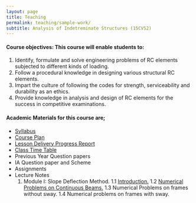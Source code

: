 ```yaml
---
layout: page
title: Teaching
permalink: teaching/sample-work/
subtitle: Analysis of Indetreminate Structures (15CV52)
---
```


#### Course objectives: This course will enable students to:

1. Identify, formulate and solve engineering problems of RC elements subjected to different kinds of loading.
2. Follow a procedural knowledge in designing various structural RC elements.
3. Impart the culture of following the codes for strength, serviceability and durability as an ethics.
4. Provide knowledge in analysis and design of RC elements for the success in competitive examinations. 

#### Academic Materials for this course are;

* [Syllabus](https://drive.google.com/open?id=0B7DoZbz5_0lfY1FDSzNwblo5Mk0)
* [Course Plan](https://drive.google.com/open?id=0B7DoZbz5_0lfSF9HRzJrNW9wMEU)
* [Lesson Delivery Progress Report](https://drive.google.com/open?id=0B7DoZbz5_0lfckFQRTJ4eDdNZnM)
* [Class Time Table](https://drive.google.com/open?id=0B7DoZbz5_0lfRk9WODRmZTIyREk)
* Previous Year Question papers
* IA Question paper and Scheme
* Assignments
* Lecture Notes
  1. Module I: Slope Deflection Method.
    1.1 [Introduction.](https://drive.google.com/open?id=0B7DoZbz5_0lfRzNyUlhFUUduUTA)
    1.2 [Numerical Problems on Continuous Beams.](https://drive.google.com/open?id=0B7DoZbz5_0lfUE9hbjluNTZ0c3c)
    1.3 Numerical Problems on frames without sway.
    1.4 Numerical problems on frames with sway.










